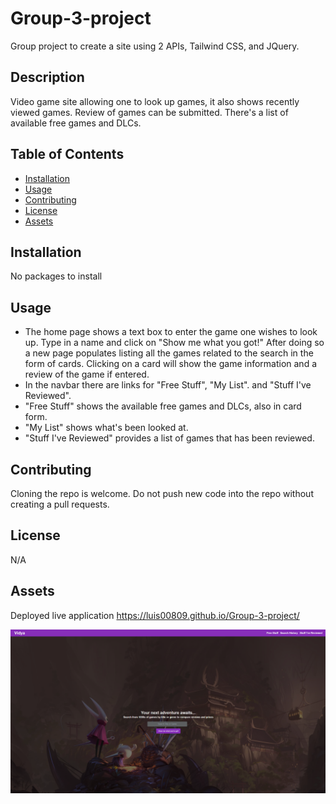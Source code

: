 # Group-3-project
Group project to create a site using 2 APIs, Tailwind CSS, and JQuery.


## Description
Video game site allowing one to look up games, it also shows recently viewed games.
Review of games can be submitted.
There's a list of available free games and DLCs.


## Table of Contents
- [Installation](#installation)
- [Usage](#usage)
- [Contributing](#contributing)
- [License](#license)
- [Assets](#assets)


## Installation
No packages to install

## Usage
- The home page shows a text box to enter the game one wishes to look up. Type in a name and click on "Show me what you got!" After doing so a new page populates listing all the games related to the search in the form of cards. Clicking on a card will show the game information and a review of the game if entered.
- In the navbar there are links for "Free Stuff", "My List". and "Stuff I've Reviewed".
- "Free Stuff" shows the available free games and DLCs, also in card form.
- "My List" shows what's been looked at.
- "Stuff I've Reviewed" provides a list of games that has been reviewed.


## Contributing
Cloning the repo is welcome. Do not push new code into the repo without creating a pull requests.


## License
N/A


## Assets
Deployed live application https://luis00809.github.io/Group-3-project/

![Screenshot of website](<images/Screenshot 2023-08-01 094841.png>)